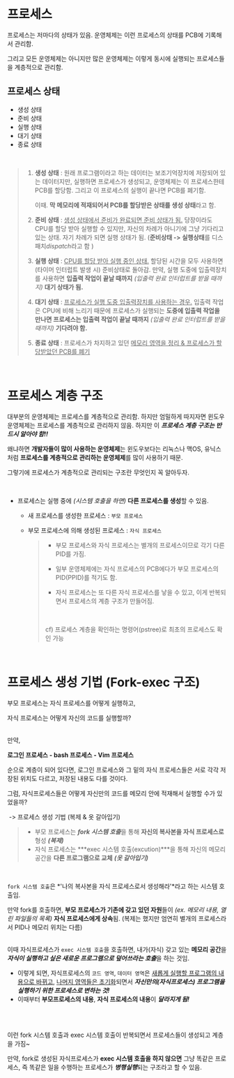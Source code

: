 # 프로세스

프로세스는 저마다의 상태가 있음. 운영체제는 이런 프로세스의 상태를 PCB에 기록해서 관리함.</br>

그리고 모든 운영체제는 아니지만 많은 운영체제는 이렇게 동시에 실행되는 프로세스들을 계층적으로 관리함.</br>



## 프로세스 상태

- 생성 상태
- 준비 상태
- 실행 상태
- 대기 상태
- 종료 상태

</br>

> 1. **생성 상태** : 원래 프로그램이라고 하는 데이터는 보조기억장치에 저장되어 있는 데이터지만, 실행하면 프로세스가 생성되고, 운영체제는 이 프로세스한테 PCB를 할당함. 그리고 이 프로세스의 실행이 끝나면 PCB를 폐기함.
>
>    이때. **막 메모리에 적재되어서 PCB를 할당받은 상태를 생성 상태**라고 함.
>
> 2. **준비 상태** : <u>생성 상태에서 준비가 완료되면 준비 상태가 됨.</u> 당장이라도 CPU를 할당 받아 실행할 수 있지만, 자신의 차례가 아니기에 그냥 기다리고 있는 상태. 자기 차례가 되면 실행 상태가 됨. (**준비상태 -> 실행상태**를 디스패치*dispatch*라고 함 )
>
> 3. **실행 상태** : <u>CPU를 할당 받아 실행 중인 상태.</u> 할당된 시간을 모두 사용하면(타이머 인터럽트 발생 시) 준비상태로 돌아감. 만약, 실행 도중에 입출력장치를 사용하면 **입출력 작업이 끝날 때까지** *(입출력 완료 인터럽트를 받을 때까지)* **대기 상태가 됨.**
>
> 4. **대기 상태** : <u>프로세스가 실행 도중 입출력장치를 사용하는 경우.</u> 입출력 작업은 CPU에 비해 느리기 때문에 프로세스가 실행되는 **도중에 입출력 작업을 만나면 프로세스는 입출력 작업이 끝날 때까지** *(입출력 완료 인터럽트를 받을 때까지)* **기다려야 함.**
>
> 5. **종료 상태** : 프로세스가 차지하고 있던 <u>메모리 영역을 정리 & 프로세스가 할당받았던 PCB를 폐기</u>

</br>

# 프로세스 계층 구조

대부분의 운영체제는 프로세스를 계층적으로 관리함. 하지만 엄밀하게 따지자면 윈도우 운영체제는 프로세스를 계층적으로 관리하지 않음. 하지만 이 ***프로세스 계층 구조는 반드시 알아야 함!!***</br>

왜냐하면 **개발자들이 많이 사용하는 운영체제**는 윈도우보다는 리눅스나 맥OS, 유닉스처럼 **프로세스를 계층적으로 관리하는 운영체제**를 많이 사용하기 때문.</br>

그렇기에 프로세스가 계층적으로 관리되는 구조란 무엇인지 꼭 알아두자.

</br>

- 프로세스는 실행 중에 *(시스템 호출을 하면)* **다른 프로세스를 생성**할 수 있음.

  - 새 프로세스를 생성한 프로세스 : `부모 프로세스`

  - 부모 프로세스에 의해 생성된 프로세스 : `자식 프로세스`

    > - 부모 프로세스와 자식 프로세스는 별개의 프로세스이므로 각기 다른 PID를 가짐.</br>
    >
    > - 일부 운영체제에는 자식 프로세스의 PCB에다가 부모 프로세스의 PID(PPID)를 적기도 함.</br>
    > - 자식 프로세스는 또 다른 자식 프로세스를 낳을 수 있고, 이게 반복되면서 프로세스의 계층 구조가 만들어짐.
    >
    > </br>
    >
    > cf) 프로세스 계층을 확인하는 명령어(pstree)로 최초의 프로세스도 확인 가능 

    </br>

# 프로세스 생성 기법 (Fork-exec 구조) #

부모 프로세스는 자식 프로세스를 어떻게 실행하고,</br>

자식 프로세스는 어떻게 자신의 코드를 실행할까?</br></br>



만약,</br>

**로그인 프로세스 - bash 프로세스 - Vim 프로세스**</br>

순으로 계층이 되어 있다면, 로그인 프로세스와 그 밑의 자식 프로세스들은 서로 각각 저장된 위치도 다르고, 저장된 내용도 다를 것이다.</br>

그럼, 자식프로세스들은 어떻게 자신만의 코드를 메모리 안에 적재해서 실행할 수가 있었을까?</br>

​	-> 프로세스 생성 기법 (복제 & 옷 갈아입기)

> - 부모 프로세스는 ***fork 시스템 호출***을 통해 **자신의 복사본을 자식 프로세스로** 형성 ***(복제)***
> - 자식 프로세스는 ***exec 시스템 호출(excution)***을 통해 자신의 메모리 공간을 **다른 프로그램으로 교체** ***(옷 갈아입기)***

</br>

`fork 시스템 호출`은 *'나의 복사본을 자식 프로세스로서 생성해라'*라고 하는 시스템 호출임.</br>

만약 fork를 호출하면, **부모 프로세스가 기존에 갖고 있던 자원**들이 *(ex. 메모리 내용, 열린 파일들의 목록)* **자식 프로세스에게 상속**됨. (복제는 했지만 엄연히 별개의 프로세스라서 PID나 메모리 위치는 다름)</br></br>

이때 자식프로세스가 `exec 시스템 호출`을 호출하면, 내가(자식) 갖고 있는 **메모리 공간**을 ***자식이 실행하고 싶은 새로운 프로그램으로 덮어쓰라는 호출***을 하는 것임.

 - 이렇게 되면, 자식프로세스의 `코드 영역`, `데이터 영역`은 <u>새롭게 실행할 프로그램의 내용으로 바뀌고</u>, <u>나머지 영역들은 초기화</u>되면서 ***자신만의(자식프로세스) 프로그램을 실행하기 위한 프로세스로 변하는 것!***
 - 이때부터 **부모프로세스의 내용**, **자식 프로세스의 내용**이 ***달라지게 됨!***
</br>
</br>

이런 fork 시스템 호출과 exec 시스템 호출이 반복되면서 프로세스들이 생성되고 계층을 가짐~</br>

만약, fork로 생성된 자식프로세스가 **exec 시스템 호출을 하지 않으면** 그냥 똑같은 프로세스, 즉 똑같은 일을 수행하는 프로세스가 ***병행실행***되는 구조라고 할 수 있음.
